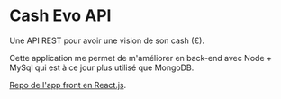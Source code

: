 # Cash Evo API

Une API REST pour avoir une vision de son cash (€).

Cette application me permet de m'améliorer en back-end avec Node + MySql qui est à ce jour plus utilisé que MongoDB.

[Repo de l'app front en React.js](https://github.com/lydstyl/201017-cash-evo-app).

